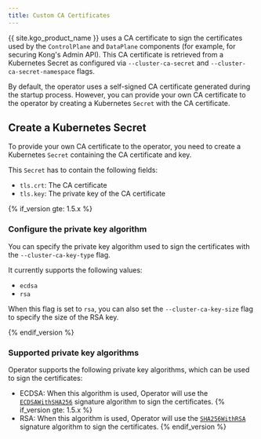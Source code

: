```yaml
---
title: Custom CA Certificates
---
```


{{ site.kgo_product_name }} uses a CA certificate to sign the certificates used by the `ControlPlane` and `DataPlane` components (for example, for securing Kong's Admin API).
This CA certificate is retrieved from a Kubernetes Secret as configured via `--cluster-ca-secret` and `--cluster-ca-secret-namespace` flags.

By default, the operator uses a self-signed CA certificate generated during the startup process.
However, you can provide your own CA certificate to the operator by creating a Kubernetes `Secret` with the CA certificate.

## Create a Kubernetes Secret

To provide your own CA certificate to the operator, you need to create a Kubernetes `Secret` containing the CA certificate and key.

This `Secret` has to contain the following fields:

- `tls.crt`: The CA certificate
- `tls.key`: The private key of the CA certificate

{% if_version gte: 1.5.x %}
### Configure the private key algorithm

You can specify the private key algorithm used to sign the certificates with the `--cluster-ca-key-type` flag.

It currently supports the following values:

- `ecdsa`
- `rsa`

When this flag is set to `rsa`, you can also set the `--cluster-ca-key-size` flag to specify the size of the RSA key.

{% endif_version %}

### Supported private key algorithms

Operator supports the following private key algorithms, which can be used to sign the certificates:

- ECDSA: When this algorithm is used, Operator will use the [`ECDSAWithSHA256`][gopkg_ecdsa_sha256]
  signature algorithm to sign the certificates.
{% if_version gte: 1.5.x %}
- RSA: When this algorithm is used, Operator will use the [`SHA256WithRSA`][gopkg_rsa_sha256] signature algorithm to sign the certificates.
{% endif_version %}

[gopkg_ecdsa_sha256]: https://pkg.go.dev/crypto/x509#ECDSAWithSHA256
[gopkg_rsa_sha256]: https://pkg.go.dev/crypto/x509#SHA256WithRSA
